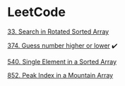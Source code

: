 # LeetCode

[33. Search in Rotated Sorted Array](SearchInARotatedSortedArray33)

[374. Guess number higher or lower](GuessNumberHigherOrLower374) :heavy_check_mark:

[540. Single Element in a Sorted Array](SingleElementInASortedArray540)

[852. Peak Index in a Mountain Array](PeakIndexInAMountainArray852)
